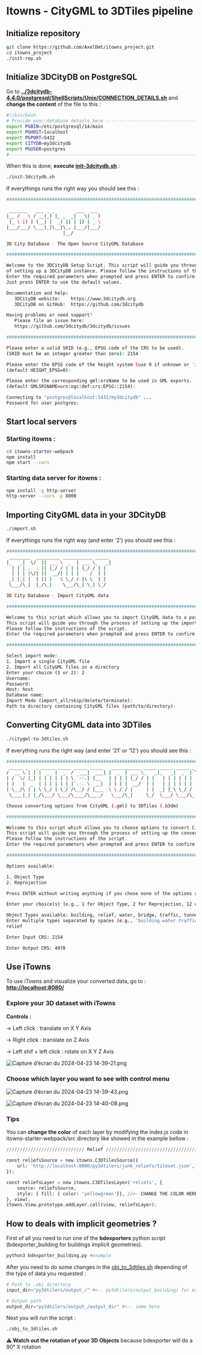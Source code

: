 # Itowns - CityGML to 3DTiles pipeline

## Initialize repository

```bash
git clone https://github.com/AxelDmt/itowns_project.git
cd itowns_project
./init-rep.sh
```

## Initialize 3DCityDB on PostgreSQL

Go to **[../3dcitydb-4.4.0/postgresql/ShellScripts/Unix/CONNECTION_DETAILS.sh](utils/CONNECTION_DETAILS.sh)** and **change the content** of the file to this : 

```bash
#!/bin/bash
# Provide your database details here ------------------------------------------
export PGBIN=/etc/postgresql/14/main
export PGHOST=localhost
export PGPORT=5432
export CITYDB=my3dcitydb
export PGUSER=postgres
#------------------------------------------------------------------------------
```

When this is done, **execute [init-3dcitydb.sh](init-3dcitydb.sh)** :

```bash
./init-3dcitydb.sh
```

If everythings runs the right way you should see this :

```bash
######################################################################################

 _______   ___ _ _        ___  ___ 
|__ /   \ / __(_) |_ _  _|   \| _ )
 |_ \ |) | (__| |  _| || | |) | _ \
|___/___/ \___|_|\__|\_, |___/|___/
                     |__/          

3D City Database - The Open Source CityGML Database

######################################################################################

Welcome to the 3DCityDB Setup Script. This script will guide you through the process
of setting up a 3DCityDB instance. Please follow the instructions of the script.
Enter the required parameters when prompted and press ENTER to confirm.
Just press ENTER to use the default values.

Documentation and help:
   3DCityDB website:    https://www.3dcitydb.org
   3DCityDB on GitHub:  https://github.com/3dcitydb

Having problems or need support?
   Please file an issue here:
   https://github.com/3dcitydb/3dcitydb/issues

######################################################################################

Please enter a valid SRID (e.g., EPSG code of the CRS to be used).
(SRID must be an integer greater than zero): 2154

Please enter the EPSG code of the height system (use 0 if unknown or '2154' is already 3D).
(default HEIGHT_EPSG=0): 

Please enter the corresponding gml:srsName to be used in GML exports.
(default GMLSRSNAME=urn:ogc:def:crs:EPSG::2154): 

Connecting to "postgres@localhost:5432/my3dcitydb" ...
Password for user postgres: 
```

## Start local servers

### Starting itowns :

```bash
cd itowns-starter-webpack
npm install
npm start --cors
```

### Starting data server for itowns :

```bash
npm install -g http-server
http-server --cors -p 8000
```

## Importing CityGML data in your 3DCityDB

```bash
./import.sh
```

If everythings runs the right way (and enter ‘2’) you should see this :

```bash
######################################################################################
 ________  _________ ___________ _____ 
|_   _|  \/  || ___ \  _  | ___ \_   _|
  | | | .  . || |_/ / | | | |_/ / | |  
  | | | |\/| ||  __/| | | |    /  | |  
 _| |_| |  | || |   \ \_/ / |\ \  | |  
 \___/\_|  |_/\_|    \___/\_| \_| \_/  

3D City Database - Import CityGML data

######################################################################################

Welcome to this script which allows you to import CityGML data to a postgreSQL 3DCityDB.
This script will guide you through the process of setting up the import.
Please follow the instructions of the script.
Enter the required parameters when prompted and press ENTER to confirm.

######################################################################################

Select import mode:
1. Import a single CityGML file
2. Import all CityGML files in a directory
Enter your choice (1 or 2): 2
Username: 
Password: 
Host: host
Database name: 
Import Mode (import_all/skip/delete/terminate): 
Path to directory containing CityGML files (path/to/directory):
```

## Converting CityGML data into 3DTiles

```bash
./citygml-to-3dtiles.sh
```

If everything runs the right way (and enter ‘21’ or ‘12’) you should see this :

```bash
######################################################################################
 _____ _   _ _____ _____ _____ _____   ___________ _____ _____ _____ _   _ 
/  __ \ | | |  _  |  _  /  ___|  ___| |  _  | ___ \_   _|_   _|  _  | \ | |
| /  \/ |_| | | | | | | \ `--.| |__   | | | | |_/ / | |   | | | | | |  \| |
| |   |  _  | | | | | | |`--. \  __|  | | | |  __/  | |   | | | | | | . ` |
| \__/\ | | \ \_/ | \_/ /\__/ / |___  \ \_/ / |     | |  _| |_\ \_/ / |\  |
 \____|_| |_/\___/ \___/\____/\____/   \___/\_|     \_/  \___/ \___/\_| \_/

Choose converting options from CityGML (.gml) to 3DTiles (.b3dm)

######################################################################################

Welcome to this script which allows you to choose options to convert CityGML data into 3DTiles.
This script will guide you through the process of setting up the convertion.
Please follow the instructions of the script.
Enter the required parameters when prompted and press ENTER to confirm.

######################################################################################

Options available:

1. Object Type
2. Reprojection

Press ENTER without writing anything if you chose none of the options available

Enter your choice(s) (e.g., 1 for Object Type, 2 for Reprojection, 12 or 21 for both): 21

Object Types available: building, relief, water, bridge, traffic, tunnel, plant, furniture, all
Enter multiple types separated by spaces (e.g., 'building water traffic'):
relief

Enter Input CRS: 2154

Enter Output CRS: 4978
```

## Use iTowns

To use iTowns and visualize your converted data, go to : **[http://localhost:8080/](http://localhost:8080/)** 

### Explore your 3D dataset with iTowns

**Controls :**

→ Left click : translate on X Y Axis

→ Right click : translate on Z Axis

→ Left shif + left click : rotate on X Y Z Axis

![Capture d’écran du 2024-04-23 14-39-21.png](assets/Capture_dcran_du_2024-04-23_14-39-21.png)

### Choose which layer you want to see with control menu

![Capture d’écran du 2024-04-23 14-39-43.png](assets/Capture_dcran_du_2024-04-23_14-39-43.png)

![Capture d’écran du 2024-04-23 14-40-08.png](assets/Capture_dcran_du_2024-04-23_14-40-08.png)

### Tips

You can **change the color** of each layer by modifying the index.js code in itowns-starter-webpack/src directory like showed in the example bellow : 

```python
///////////////////////////// Relief /////////////////////////////////////////////////////////

const reliefsSource = new itowns.C3DTilesSource({
    url: 'http://localhost:8000/py3dtilers/junk_reliefs/tileset.json',
});

const reliefsLayer = new itowns.C3DTilesLayer('reliefs', {
    source: reliefsSource,
    style: { fill: { color: 'yellowgreen'}}, //<- CHANGE THE COLOR HERE
}, view);
itowns.View.prototype.addLayer.call(view, reliefsLayer);
```

## How to deals with implicit geometries ?

First of all you need to run one of the **bdexporters** python script (bdexporter_building for buildings implicit geometries).

```bash
python3 bdexporter_building.py #example
```

After you need to do some changes in the [obj_to_3dtiles.sh](obj_to_3dtiles.sh) depending of the type of data you requested : 

```python
# Path to .obj directory
input_dir="py3dtilers/output_/" #<-- py3dtilers/output_building/ for example

# Output path
output_dir="py3dtilers/output_/output_dir" #<-- same here
```

Next you will run the script :

```bash
./obj_to_3dtiles.sh
```
**⚠ Watch out the rotation of your 3D Objects** because bdexporter will do a 90° X rotation
